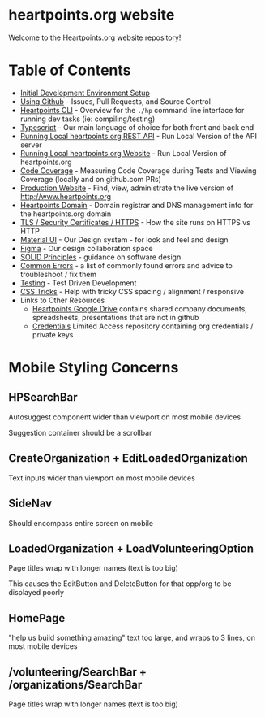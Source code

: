 heartpoints.org website
==================================

Welcome to the Heartpoints.org website repository!

# Table of Contents

- [Initial Development Environment Setup](docs/initialDeveloperSetup.md)
- [Using Github](docs/usingGithub.md) - Issues, Pull Requests, and Source Control
- [Heartpoints CLI](docs/cli.md) - Overview for the `./hp` command line interface for running dev tasks (ie: 
  compiling/testing)
- [Typescript](docs/typescript.md) - Our main language of choice for both front and back end
- [Running Local heartpoints.org REST API](docs/serverDev.md) - Run Local Version of the API server
- [Running Local heartpoints.org Website](docs/clientDev.md) - Run Local Version of heartpoints.org
- [Code Coverage](docs/codeCoverage.md) - Measuring Code Coverage during Tests and Viewing Coverage (locally and on
  github.com PRs)
- [Production Website](docs/production.md) - Find, view, administrate the live version of http://www.heartpoints.org
- [Heartpoints Domain](docs/domain.md) - Domain registrar and DNS management info for the heartpoints.org domain
- [TLS / Security Certificates / HTTPS](docs/tls.md) - How the site runs on HTTPS vs HTTP
- [Material UI](docs/materialUI.md) - Our Design system - for look and feel and design
- [Figma](https://www.figma.com/files/team/763533984756947560/Heartpoints) - Our design collaboration space
- [SOLID Principles](docs/solidPrinciplesInPractice.md) - guidance on software design
- [Common Errors](docs/commonErrors.md) - a list of commonly found errors and advice to troubleshoot / fix them
- [Testing](docs/tdd.md) - Test Driven Development
- [CSS Tricks](https://css-tricks.com) - Help with tricky CSS spacing / alignment / responsive
- Links to Other Resources
    - [Heartpoints Google Drive](https://docs.google.com/document/d/1BZXYQGlBMvy1x8UQ5b8Bco7hyasknCCjdy6DxbKI03Q) 
      contains shared company documents, spreadsheets, presentations that are not in github
    - [Credentials](https://github.com/heartpoints/credentials) Limited Access repository containing org credentials / private keys
    
# Mobile Styling Concerns

## HPSearchBar

Autosuggest component wider than viewport on most mobile devices

Suggestion container should be a scrollbar

## CreateOrganization + EditLoadedOrganization

Text inputs wider than viewport on most mobile devices

## SideNav

Should encompass entire screen on mobile

## LoadedOrganization + LoadVolunteeringOption

Page titles wrap with longer names (text is too big)

This causes the EditButton and DeleteButton for that opp/org to be displayed poorly

## HomePage

"help us build something amazing" text too large, and wraps to 3 lines, on most mobile devices

## /volunteering/SearchBar + /organizations/SearchBar

Page titles wrap with longer names (text is too big)
